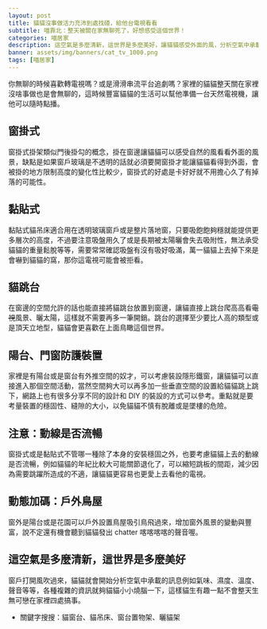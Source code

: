 ```yaml
---
layout: post
title: 貓貓沒事做活力充沛到處找碴，給他台電視看看
subtitle: 喵靠北：整天被關在家無聊死了，好想感受這個世界！
categories: 喵居家
description: 這空氣是多麼清新，這世界是多麼美好，讓貓貓感受外面的風，分析空氣中承載的訊息例如氣味、濕度、溫度、聲音等等，各種複雜的資訊就夠貓貓小小燒腦一下，這樣貓生有趣一點不會整天生無可戀在家裡四處搞事。
banner: assets/img/banners/cat_tv_1000.png
tags: [喵居家]
---
```

你無聊的時候喜歡轉電視嗎？或是滑滑串流平台追劇嗎？家裡的貓貓整天關在家裡沒啥事做也是會無聊的，這時候豐富貓貓的生活可以幫他準備一台天然電視機，讓他可以隨時點播。

## 窗掛式

窗掛式掛架類似門後掛勾的概念，掛在窗邊讓貓貓可以感受自然的風看看外面的風景，缺點是如果窗戶玻璃是不透明的話就必須要開窗掛才能讓貓貓看得到外面，會被掛的地方限制高度的變化性比較少，窗掛式的好處是卡好好就不用擔心久了有掉落的可能性。

## 黏貼式

黏貼式貓吊床適合用在透明玻璃窗戶或是整片落地窗，只要吸飽飽夠穩就能提供更多層次的高度，不過要注意吸盤用久了或是長期被太陽曬會失去吸附性，無法承受貓貓的重量鬆脫等等，需要常常確認吸盤有沒有吸好吸滿，萬一貓貓上去掉下來是會嚇到貓貓的窩，那你這電視可能會被拒看。

## 貓跳台

在窗邊的空間允許的話也能直接將貓跳台放置到窗邊，讓貓直接上跳台爬高高看~~電視~~風景、曬太陽，這樣就不需要再多一筆開銷。跳台的選擇至少要比人高的類型或是頂天立地型，貓貓會更喜歡在上面鳥瞰這個世界。

## 陽台、門窗防護裝置

家裡是有陽台或是窗台有外推空間的奴才，可以考慮裝設隱形鐵窗，讓貓貓可以直接進入那個空間活動，當然空間夠大可以再多加一些垂直空間的設置給貓貓跳上跳下，網路上也有很多分享不同的設計和 DIY 的裝設的方式可以參考。重點就是要考量裝置的穩固性、縫隙的大小，以免貓貓不慎有脫離或是墜樓的危險。

## 注意：動線是否流暢

窗掛式或是黏貼式不管哪一種除了本身的安裝穩固之外，也要考慮貓貓上去的動線是否流暢，例如貓貓的年紀比較大可能關節退化了，可以縮短跳板的間距，減少因為需要跳躍所造成的不適，讓貓貓更容易也更愛上去看他的電視。

## 動態加碼：戶外鳥屋

窗外是陽台或是花園可以戶外設置鳥屋吸引鳥飛過來，增加窗外風景的變動與豐富，說不定還有機會聽到貓貓發出 chatter 喀喀喀喀的聲音喔。

## 這空氣是多麼清新，這世界是多麼美好

窗戶打開風吹過來，貓貓就會開始分析空氣中承載的訊息例如氣味、濕度、溫度、聲音等等，各種複雜的資訊就夠貓貓小小燒腦一下，這樣貓生有趣一點不會整天生無可戀在家裡四處搞事。

- 關鍵字搜搜：貓窗台、貓吊床、窗台置物架、曬貓架
